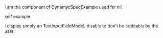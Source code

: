 I am the component of DynamycSpecExample used for nil.

self example

I display simply an TextInputFieldModel, disable to don't be edditable by the user.